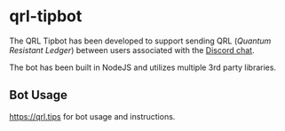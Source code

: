 # qrl-tipbot

The QRL Tipbot has been developed to support sending QRL (*Quantum Resistant Ledger*) between users associated with the [Discord chat](https://discord.gg/DHbZXB8).

The bot has been built in NodeJS and utilizes multiple 3rd party libraries.

## Bot Usage

https://qrl.tips for bot usage and instructions.

